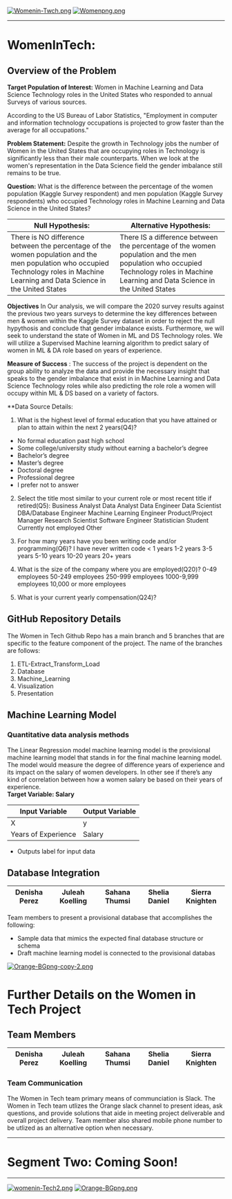 
[![Womenin-Twch.png](https://i.postimg.cc/G2PjRQ8B/Womenin-Twch.png)](https://postimg.cc/PpxDz1Mh)
[![Womenpng.png](https://i.postimg.cc/C1jRdMg5/Womenpng.png)](https://postimg.cc/hztD5BhR)
<hr>

# WomenInTech: 

## Overview of the Problem

**Target Population of Interest:** Women in Machine Learning and Data Science  Technology roles in the United States who responded to annual Surveys of various sources.

According to the US Bureau of Labor Statistics, "Employment in computer and information technology occupations is projected to grow faster than the average for all occupations."

**Problem Statement:** Despite the growth in Technology jobs the number of Women in the United States that are occupying roles in Technology is significantly less than their male counterparts. When we look at the women's representation in the Data Science field the gender imbalance still remains to be true. 

**Question:**  What is the difference between the percentage of the women population (Kaggle Survey respondent) and men population (Kaggle Survey respondents) who occupied Technology roles in Machine Learning and Data Science in the United States? 


Null Hypothesis: | Alternative Hypothesis:
------------ | -------------
There is NO difference between the percentage of the women population  and the men population who occupied Technology roles in Machine Learning and Data Science in the United States| There IS a difference between the percentage of the women population  and the men population who occupied Technology roles in Machine Learning and Data Science in the United States


**Objectives**
In Our analysis, we will compare the 2020 survey results against the previous two years surveys to determine the key differences between men & women within the Kaggle Survey dataset in order to reject the null hypythosis and conclude that gender imbalance exists.  Furthermore, we will seek to understand the state of Women in ML and DS Technology roles. We will utilize a Supervised Machine learning algorithm to predict salary of women in ML & DA role based on years of experience.

**Measure of Success** : The success of the project is dependent on the group ability to analyze the data and provide the necessary insight that speaks to the gender imbalance that exist in  in Machine Learning and Data Science  Technology roles while also predicting the role role a women will occupy within ML & DS based on a variety of factors.

**Data Source Details:

1. What is the highest level of formal education that you have attained or plan to attain within the next 2 years(Q4)? 
- No formal education past high school 
- Some college/university study without earning a bachelor’s degree 
- Bachelor’s degree 
- Master’s degree 
- Doctoral degree 
- Professional degree 
- I prefer not to answer
2.  Select the title most similar to your current role or most recent title if retired(Q5): 
Business Analyst 
Data Analyst 
Data Engineer 
Data Scientist
DBA/Database Engineer 
Machine Learning Engineer
Product/Project Manager
Research Scientist 
Software Engineer
Statistician 
Student 
Currently not employed 
Other

3. For how many years have you been writing code and/or programming(Q6)? 
I have never written code 
< 1 years 
1-2 years 
3-5 years 
5-10 years 
10-20 years 
 20+ years
 
5. What is the size of the company where you are employed(Q20)?
0-49 employees 
50-249 employees 
250-999 employees 
1000-9,999 employees 
10,000 or more employees

6. What is your current yearly compensation(Q24)? 



## GitHub Repository Details
The Women in Tech Github Repo has a main branch and 5 branches that are specific to the feature component of the project. The name of the branches are follows:
1. ETL-Extract_Transform_Load
2. Database
3. Machine_Learning
4. Visualization
5. Presentation

## Machine Learning Model
### Quantitative data analysis methods
The Linear Regression model machine learning model is the provisional machine learning model that stands in for the final machine learning model.
The model would measure the degree of difference years of experience and its impact on the salary of women developers. In other see if there’s any kind of correlation between how a women salary be based on their years of experience.   
**Target Variable: Salary**

Input Variable | Output Variable
------------ | -------------
X |y
Years of Experience | Salary

- Outputs label for input data
 

##  Database Integration

Denisha Perez | Juleah Koelling| Sahana Thumsi| Shelia Daniel | Sierra Knighten
------------ | -------------  | ------------- | ------------- | -------------


Team members to present a provisional database that accomplishes the following:
- Sample data that mimics the expected final database structure or schema
- Draft machine learning model is connected to the provisional databas

[![Orange-BGpng-copy-2.png](https://i.postimg.cc/kXkDNtgG/Orange-BGpng-copy-2.png)](https://postimg.cc/2V7zryvN)

# Further Details on the Women in Tech Project  

## Team Members 
Denisha Perez | Juleah Koelling| Sahana Thumsi| Shelia Daniel | Sierra Knighten
------------ | -------------  | ------------- | ------------- | -------------
 ### Team Communication
 The Women in Tech team primary means of communciation is Slack. The Women in Tech team utlizes the Orange slack channel to present ideas, ask questions, and provide solutions that aide in meeting project deliverable and overall project delivery. Team member also shared mobile phone number to be utlized as an alternative option when necessary. 
 
<hr> 

# Segment Two: Coming Soon! 

<hr> 

[![womenin-Tech2.png](https://i.postimg.cc/QdLVgrn3/womenin-Tech2.png)](https://postimg.cc/qzLk0WTb)
[![Orange-BGpng.png](https://i.postimg.cc/MGH4WX10/Orange-BGpng.png)](https://postimg.cc/ns8T2FRM)
